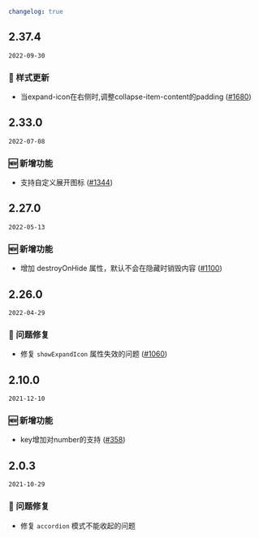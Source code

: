 ```yaml
changelog: true
```

## 2.37.4

`2022-09-30`

### 💅 样式更新

- 当expand-icon在右侧时,调整collapse-item-content的padding ([#1680](https://github.com/arco-design/arco-design-vue/pull/1680))


## 2.33.0

`2022-07-08`

### 🆕 新增功能

- 支持自定义展开图标 ([#1344](https://github.com/arco-design/arco-design-vue/pull/1344))


## 2.27.0

`2022-05-13`

### 🆕 新增功能

- 增加 destroyOnHide 属性，默认不会在隐藏时销毁内容 ([#1100](https://github.com/arco-design/arco-design-vue/pull/1100))


## 2.26.0

`2022-04-29`

### 🐛 问题修复

- 修复 `showExpandIcon` 属性失效的问题 ([#1060](https://github.com/arco-design/arco-design-vue/pull/1060))


## 2.10.0

`2021-12-10`

### 🆕 新增功能

- key增加对number的支持 ([#358](https://github.com/arco-design/arco-design-vue/pull/358))


## 2.0.3

`2021-10-29`

### 🐛 问题修复

- 修复 `accordion` 模式不能收起的问题
